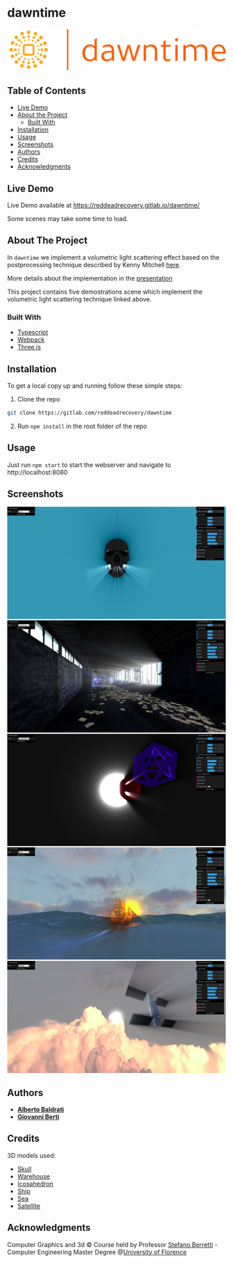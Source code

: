 # dawntime

![](images/logo.png "Logo")


## Table of Contents

* [Live Demo](#live-demo)
* [About the Project](#about-the-project)
  * [Built With](#built-with)
* [Installation](#installation)
* [Usage](#usage)
* [Screenshots](#screenshots)
* [Authors](#authors)
* [Credits](#credits)
* [Acknowledgments](#acknowledgments)

## Live Demo
Live Demo available at https://reddeadrecovery.gitlab.io/dawntime/

Some scenes may take some time to load.


## About The Project

In ```dawntime``` we implement a volumetric light scattering effect based on the postprocessing technique described by Kenny Mitchell [here](https://developer.nvidia.com/gpugems/gpugems3/part-ii-light-and-shadows/chapter-13-volumetric-light-scattering-post-process).

More details about the implementation in the [presentation](https://gitlab.com/reddeadrecovery/dawntime/-/blob/master/docs/dawntime_presentation%20.pdf)


This project contains five demostrations scene which implement the volumetric light scattering technique linked above.

### Built With

* [Typescript](https://www.typescriptlang.org/)
* [Webpack](https://webpack.js.org/)
* [Three.js](https://threejs.org/)





## Installation

To get a local copy up and running follow these simple steps:

1. Clone the repo
```sh
git clone https://gitlab.com/reddeadrecovery/dawntime
```
2. Run ```npm install``` in the root folder of the repo


## Usage

Just run ```npm start``` to start the webserver and navigate to http://localhost:8080

## Screenshots

![](images/skull.png "Skull scene")
![](images/warehouse.png "Warehouse scene")
![](images/icosahedron.png "Icosahedron scene")
![](images/ship.png "Ship scene")
![](images/satellite.png "Satellite scene")



## Authors

* [**Alberto Baldrati**](https://github.com/ABaldrati)
* [**Giovanni Berti**](https://github.com/giovanniberti)

## Credits
3D models used:
* [Skull](https://sketchfab.com/3d-models/skull-downloadable-1a9db900738d44298b0bc59f68123393)
* [Warehouse](https://sketchfab.com/3d-models/abandoned-warehouse-interior-scene-1d5285f2e0fd4211a27c8042496d5959?)
* [Icosahedron](https://sketchfab.com/3d-models/icosahedrons-8f71d7f5d9b6432e8a0728b145ccf0e8)
* [Ship](https://sketchfab.com/3d-models/sailing-ship-model-ac65e0168e8c423db9c9fdc71397c84e)
* [Sea](https://sketchfab.com/3d-models/sea-wave-deniz-dalgas-d7788fcb55c64c7d9733fa44607aab93)
* [Satellite](https://sketchfab.com/3d-models/satellite-90c8fafa35c84e3b90601dd3ac8d202f)

## Acknowledgments
Computer Graphics and 3d © Course held by Professor [Stefano Berretti](https://scholar.google.com/citations?user=3GPTAGQAAAAJ) - Computer Engineering Master Degree @[University of Florence](https://www.unifi.it/changelang-eng.html)

